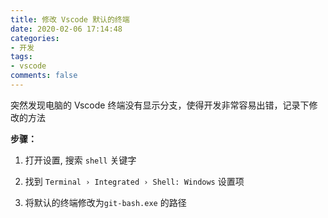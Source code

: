 ```yaml
---
title: 修改 Vscode 默认的终端
date: 2020-02-06 17:14:48
categories:
- 开发
tags:
- vscode
comments: false
---
```



突然发现电脑的 Vscode 终端没有显示分支，使得开发非常容易出错，记录下修改的方法


<!-- more -->



**步骤：**

1. 打开设置, 搜索 `shell` 关键字

2. 找到 `Terminal › Integrated › Shell: Windows` 设置项

3. 将默认的终端修改为`git-bash.exe` 的路径